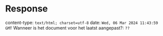# Response

content-type: `text/html; charset=utf-8`
date: `Wed, 06 Mar 2024 11:43:59 GMT`
Wanneer is het document voor het laatst aangepast?: `??`